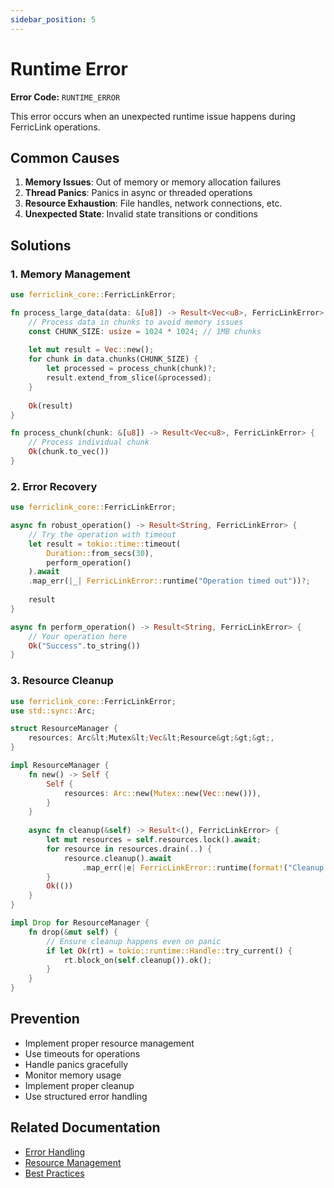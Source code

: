 ```yaml
---
sidebar_position: 5
---
```


# Runtime Error

**Error Code:** `RUNTIME_ERROR`

This error occurs when an unexpected runtime issue happens during FerricLink operations.

## Common Causes

1. **Memory Issues**: Out of memory or memory allocation failures
2. **Thread Panics**: Panics in async or threaded operations
3. **Resource Exhaustion**: File handles, network connections, etc.
4. **Unexpected State**: Invalid state transitions or conditions

## Solutions

### 1. Memory Management

```rust
use ferriclink_core::FerricLinkError;

fn process_large_data(data: &[u8]) -> Result<Vec<u8>, FerricLinkError> {
    // Process data in chunks to avoid memory issues
    const CHUNK_SIZE: usize = 1024 * 1024; // 1MB chunks
    
    let mut result = Vec::new();
    for chunk in data.chunks(CHUNK_SIZE) {
        let processed = process_chunk(chunk)?;
        result.extend_from_slice(&processed);
    }
    
    Ok(result)
}

fn process_chunk(chunk: &[u8]) -> Result<Vec<u8>, FerricLinkError> {
    // Process individual chunk
    Ok(chunk.to_vec())
}
```

### 2. Error Recovery

```rust
use ferriclink_core::FerricLinkError;

async fn robust_operation() -> Result<String, FerricLinkError> {
    // Try the operation with timeout
    let result = tokio::time::timeout(
        Duration::from_secs(30),
        perform_operation()
    ).await
    .map_err(|_| FerricLinkError::runtime("Operation timed out"))?;
    
    result
}

async fn perform_operation() -> Result<String, FerricLinkError> {
    // Your operation here
    Ok("Success".to_string())
}
```

### 3. Resource Cleanup

```rust
use ferriclink_core::FerricLinkError;
use std::sync::Arc;

struct ResourceManager {
    resources: Arc&lt;Mutex&lt;Vec&lt;Resource&gt;&gt;&gt;,
}

impl ResourceManager {
    fn new() -> Self {
        Self {
            resources: Arc::new(Mutex::new(Vec::new())),
        }
    }
    
    async fn cleanup(&self) -> Result<(), FerricLinkError> {
        let mut resources = self.resources.lock().await;
        for resource in resources.drain(..) {
            resource.cleanup().await
                .map_err(|e| FerricLinkError::runtime(format!("Cleanup failed: {}", e)))?;
        }
        Ok(())
    }
}

impl Drop for ResourceManager {
    fn drop(&mut self) {
        // Ensure cleanup happens even on panic
        if let Ok(rt) = tokio::runtime::Handle::try_current() {
            rt.block_on(self.cleanup()).ok();
        }
    }
}
```

## Prevention

- Implement proper resource management
- Use timeouts for operations
- Handle panics gracefully
- Monitor memory usage
- Implement proper cleanup
- Use structured error handling

## Related Documentation

- [Error Handling](/docs/guides/error-handling)
- [Resource Management](/docs/guides/resource-management)
- [Best Practices](/docs/guides/best-practices)
